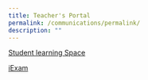 ```yaml
---
title: Teacher's Portal
permalink: /communications/permalink/
description: ""
---
```

[Student learning Space](https://vle.learning.moe.edu.sg/login)

[iExam](https://iexams.moe.gov.sg/xe/login.do)
